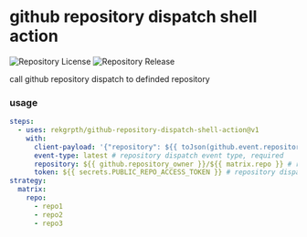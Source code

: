# github repository dispatch shell action

![Repository License](https://img.shields.io/github/license/RekGRpth/github-repository-dispatch-shell-action)
![Repository Release](https://img.shields.io/github/v/release/RekGRpth/github-repository-dispatch-shell-action)

call github repository dispatch to definded repository

### usage

```yaml
steps:
  - uses: rekgrpth/github-repository-dispatch-shell-action@v1
    with:
      client-payload: '{"repository": ${{ toJson(github.event.repository.name) }}}' # repository dispatch client payload, default: {}
      event-type: latest # repository dispatch event type, required
      repository: ${{ github.repository_owner }}/${{ matrix.repo }} # repository dispatch repository, default: current workflow repository
      token: ${{ secrets.PUBLIC_REPO_ACCESS_TOKEN }} # repository dispatch public repo access token, required
strategy:
  matrix:
    repo:
      - repo1
      - repo2
      - repo3
```
